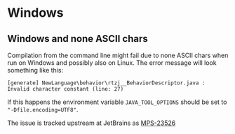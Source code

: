 # Windows

## Windows and none ASCII chars

Compilation from the command line might fail due to none ASCII chars when run on Windows and possibly also on Linux. The error message will look something like this:

```
[generate] NewLanguage\behavior\rtzj__BehaviorDescriptor.java : Invalid character constant (line: 27) 
```

If this happens the environment variable `JAVA_TOOL_OPTIONS` should be set to `"-Dfile.encoding=UTF8"`.

The issue is tracked upstream at JetBrains as [MPS-23526](https://youtrack.jetbrains.com/issue/MPS-23526)